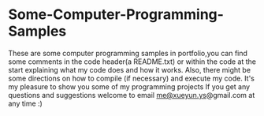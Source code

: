 # Some-Computer-Programming-Samples
These are some computer programming samples in portfolio,you can find some comments in the code header(a README.txt) or within the code at the start explaining what my code does and how it works. Also, there might be some directions on how to compile (if necessary) and execute my code.
It's my pleasure to show you some of my programming projects If you get any questions and suggestions welcome to email me@xueyun.ys@gmail.com at any time :)
